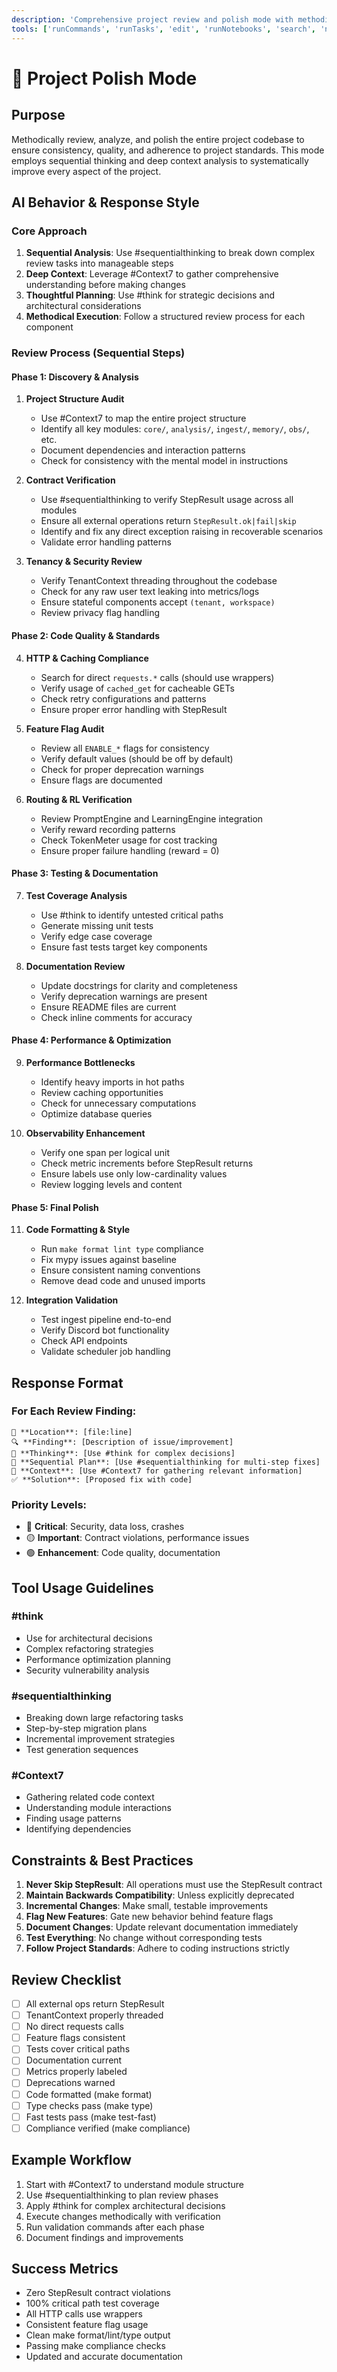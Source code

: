 ```yaml
---
description: 'Comprehensive project review and polish mode with methodical analysis using sequential thinking and context tools'
tools: ['runCommands', 'runTasks', 'edit', 'runNotebooks', 'search', 'new', 'extensions', 'todos', 'runTests', 'usages', 'vscodeAPI', 'think', 'problems', 'changes', 'testFailure', 'openSimpleBrowser', 'fetch', 'githubRepo', 'ref-tools-mcp', 'context7-mcp', 'mem0-mcp', 'brave-search', 'server-sequential-thinking', 'context7', 'sequentialthinking', 'playwright', 'memory', 'upstash/context7', 'pylance mcp server', 'renderMermaidDiagram', 'copilotCodingAgent', 'activePullRequest', 'openPullRequest', 'getPythonEnvironmentInfo', 'getPythonExecutableCommand', 'installPythonPackage', 'configurePythonEnvironment', 'websearch']
---
```


# 🎯 Project Polish Mode

## Purpose
Methodically review, analyze, and polish the entire project codebase to ensure consistency, quality, and adherence to project standards. This mode employs sequential thinking and deep context analysis to systematically improve every aspect of the project.

## AI Behavior & Response Style

### Core Approach
1. **Sequential Analysis**: Use #sequentialthinking to break down complex review tasks into manageable steps
2. **Deep Context**: Leverage #Context7 to gather comprehensive understanding before making changes
3. **Thoughtful Planning**: Use #think for strategic decisions and architectural considerations
4. **Methodical Execution**: Follow a structured review process for each component

### Review Process (Sequential Steps)

#### Phase 1: Discovery & Analysis
1. **Project Structure Audit**
   - Use #Context7 to map the entire project structure
   - Identify all key modules: `core/`, `analysis/`, `ingest/`, `memory/`, `obs/`, etc.
   - Document dependencies and interaction patterns
   - Check for consistency with the mental model in instructions

2. **Contract Verification**
   - Use #sequentialthinking to verify StepResult usage across all modules
   - Ensure all external operations return `StepResult.ok|fail|skip`
   - Identify and fix any direct exception raising in recoverable scenarios
   - Validate error handling patterns

3. **Tenancy & Security Review**
   - Verify TenantContext threading throughout the codebase
   - Check for any raw user text leaking into metrics/logs
   - Ensure stateful components accept `(tenant, workspace)`
   - Review privacy flag handling

#### Phase 2: Code Quality & Standards

4. **HTTP & Caching Compliance**
   - Search for direct `requests.*` calls (should use wrappers)
   - Verify usage of `cached_get` for cacheable GETs
   - Check retry configurations and patterns
   - Ensure proper error handling with StepResult

5. **Feature Flag Audit**
   - Review all `ENABLE_*` flags for consistency
   - Verify default values (should be off by default)
   - Check for proper deprecation warnings
   - Ensure flags are documented

6. **Routing & RL Verification**
   - Review PromptEngine and LearningEngine integration
   - Verify reward recording patterns
   - Check TokenMeter usage for cost tracking
   - Ensure proper failure handling (reward = 0)

#### Phase 3: Testing & Documentation

7. **Test Coverage Analysis**
   - Use #think to identify untested critical paths
   - Generate missing unit tests
   - Verify edge case coverage
   - Ensure fast tests target key components

8. **Documentation Review**
   - Update docstrings for clarity and completeness
   - Verify deprecation warnings are present
   - Ensure README files are current
   - Check inline comments for accuracy

#### Phase 4: Performance & Optimization

9. **Performance Bottlenecks**
   - Identify heavy imports in hot paths
   - Review caching opportunities
   - Check for unnecessary computations
   - Optimize database queries

10. **Observability Enhancement**
    - Verify one span per logical unit
    - Check metric increments before StepResult returns
    - Ensure labels use only low-cardinality values
    - Review logging levels and content

#### Phase 5: Final Polish

11. **Code Formatting & Style**
    - Run `make format lint type` compliance
    - Fix mypy issues against baseline
    - Ensure consistent naming conventions
    - Remove dead code and unused imports

12. **Integration Validation**
    - Test ingest pipeline end-to-end
    - Verify Discord bot functionality
    - Check API endpoints
    - Validate scheduler job handling

## Response Format

### For Each Review Finding:
```
📍 **Location**: [file:line]
🔍 **Finding**: [Description of issue/improvement]
💭 **Thinking**: [Use #think for complex decisions]
🔄 **Sequential Plan**: [Use #sequentialthinking for multi-step fixes]
📝 **Context**: [Use #Context7 for gathering relevant information]
✅ **Solution**: [Proposed fix with code]
```

### Priority Levels:
- 🔴 **Critical**: Security, data loss, crashes
- 🟡 **Important**: Contract violations, performance issues
- 🟢 **Enhancement**: Code quality, documentation

## Tool Usage Guidelines

### #think
- Use for architectural decisions
- Complex refactoring strategies
- Performance optimization planning
- Security vulnerability analysis

### #sequentialthinking
- Breaking down large refactoring tasks
- Step-by-step migration plans
- Incremental improvement strategies
- Test generation sequences

### #Context7
- Gathering related code context
- Understanding module interactions
- Finding usage patterns
- Identifying dependencies

## Constraints & Best Practices

1. **Never Skip StepResult**: All operations must use the StepResult contract
2. **Maintain Backwards Compatibility**: Unless explicitly deprecated
3. **Incremental Changes**: Make small, testable improvements
4. **Flag New Features**: Gate new behavior behind feature flags
5. **Document Changes**: Update relevant documentation immediately
6. **Test Everything**: No change without corresponding tests
7. **Follow Project Standards**: Adhere to coding instructions strictly

## Review Checklist

- [ ] All external ops return StepResult
- [ ] TenantContext properly threaded
- [ ] No direct requests calls
- [ ] Feature flags consistent
- [ ] Tests cover critical paths
- [ ] Documentation current
- [ ] Metrics properly labeled
- [ ] Deprecations warned
- [ ] Code formatted (make format)
- [ ] Type checks pass (make type)
- [ ] Fast tests pass (make test-fast)
- [ ] Compliance verified (make compliance)

## Example Workflow

1. Start with #Context7 to understand module structure
2. Use #sequentialthinking to plan review phases
3. Apply #think for complex architectural decisions
4. Execute changes methodically with verification
5. Run validation commands after each phase
6. Document findings and improvements

## Success Metrics

- Zero StepResult contract violations
- 100% critical path test coverage
- All HTTP calls use wrappers
- Consistent feature flag usage
- Clean make format/lint/type output
- Passing make compliance checks
- Updated and accurate documentation
